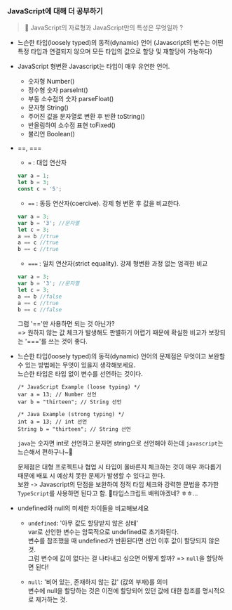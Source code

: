 ### JavaScript에 대해 더 공부하기

>🐤 JavaScript의 자료형과 JavaScript만의 특성은 무엇일까 ?

- 느슨한 타입(loosely typed)의 동적(dynamic) 언어 (Javascript의 변수는 어떤 특정 타입과 연결되지 않으며 모든 타입의 값으로 할당 및 재할당이 가능하다)

- JavaScript 형변환
  Javascript는 타입이 매우 유연한 언어.
  - 숫자형 Number()
  - 정수형 숫자 parseInt()
  - 부동 소수점의 숫자 parseFloat()
  - 문자형 String()
  - 주어진 값을 문자열로 변환 후 반환 toString()
  - 반올림하여 소수점 표현 toFixed()
  - 불리언 Boolean()

- ==, ===
  - ``=`` : 대입 연산자
  ```js
  var a = 1;
  let b = 3;
  const c = '5';
  ```
  - ``==`` : 동등 연산자(coercive). 강제 형 변환 후 값을 비교한다.
  ```js
  var a = 3;
  var b = '3'; //문자열
  let c = 3;
  a == b //true
  a == c //true
  b == c //true
  ```
  - ``===`` : 일치 연산자(strict equality). 강제 형변환 과정 없는 엄격한 비교
  ```js
  var a = 3;
  var b = '3'; //문자열
  let c = 3;
  a == b //false
  a == c //true
  b == c //false
  ```
  그럼 '=='만 사용하면 되는 것 아닌가?  
  => 원하지 않는 값 체크가 발생해도 판별하기 어렵기 때문에 확실한 비교가 보장되는 '==='를 쓰는 것이 좋다.
  
- 느슨한 타입(loosely typed)의 동적(dynamic) 언어의 문제점은 무엇이고 보완할 수 있는 방법에는 무엇이 있을지 생각해보세요.  
  느슨한 타입은 타입 없이 변수를 선언하는 것이다.
  ```
  /* JavaScript Example (loose typing) */
  var a = 13; // Number 선언
  var b = "thirteen"; // String 선언

  /* Java Example (strong typing) */
  int a = 13; // int 선언
  String b = "thirteen"; // String 선언
  ```
  ``java``는 숫자면 int로 선언하고 문자면 string으로 선언해야 하는데 ``javascript``는 느슨해서 편하구나~🍔  
    
  문제점은 대형 프로젝트나 협업 시 타입이 올바른지 체크하는 것이 매우 까다롭기 때문에 배포 시 예상치 못한 문제가 발생할 수 있다고 한다.  
  보완 -> Javascript의 단점을 보완하여 정적 타입 체크와 강력한 문법을 추가한 ``TypeScript``를 사용하면 된다고 함.
  🍑타입스크립트 배워야겠네? ㅎㅎ...  
  
- undefined와 null의 미세한 차이들을 비교해보세요  
  - ``undefined``: '아무 값도 할당받지 않은 상태'  
    var로 선언한 변수는 암묵적으로 undefined로 초기화된다.  
    변수를 참조했을 때 undefined가 반환된다면 선언 이후 값이 할당되지 않은 것.  
    그럼 변수에 값이 없다는 걸 나타내고 싶으면 어떻게 할까? => ``null``을 할당하면 된다!    
  
  - ``null``: '비어 있는, 존재하지 않는 값' (값의 부재)를 의미  
    변수에 null을 할당하는 것은 이전에 할당되어 있던 값에 대한 참조를 명시적으로 제거하는 것.  
  
  
  
  
  
  
